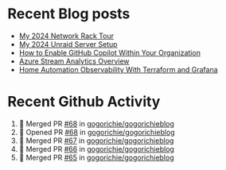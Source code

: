 # Recent Blog posts
<!-- BLOG-POST-LIST:START -->
- [My 2024 Network Rack Tour](https://www.gogorichie.com/blog/my-2024-network-rack-tour/)
- [My 2024 Unraid Server Setup](https://www.gogorichie.com/blog/my-2024-unraid-server/)
- [How to Enable GitHub Copilot Within Your Organization](https://www.gogorichie.com/blog/microsoft/githubcopilot-enabling/)
- [Azure Stream Analytics Overview](https://www.gogorichie.com/blog/microsoft/azure-stream-analytics-overview/)
- [Home Automation Observability With Terraform and Grafana](https://www.gogorichie.com/blog/homeautomationobservability/)
<!-- BLOG-POST-LIST:END -->


# Recent Github Activity
<!--START_SECTION:activity-->
1. 🎉 Merged PR [#68](https://github.com/gogorichie/gogorichieblog/pull/68) in [gogorichie/gogorichieblog](https://github.com/gogorichie/gogorichieblog)
2. 💪 Opened PR [#68](https://github.com/gogorichie/gogorichieblog/pull/68) in [gogorichie/gogorichieblog](https://github.com/gogorichie/gogorichieblog)
3. 🎉 Merged PR [#67](https://github.com/gogorichie/gogorichieblog/pull/67) in [gogorichie/gogorichieblog](https://github.com/gogorichie/gogorichieblog)
4. 🎉 Merged PR [#66](https://github.com/gogorichie/gogorichieblog/pull/66) in [gogorichie/gogorichieblog](https://github.com/gogorichie/gogorichieblog)
5. 🎉 Merged PR [#65](https://github.com/gogorichie/gogorichieblog/pull/65) in [gogorichie/gogorichieblog](https://github.com/gogorichie/gogorichieblog)
<!--END_SECTION:activity-->

